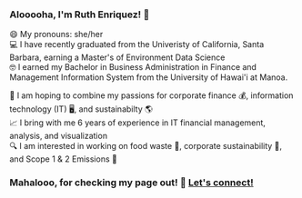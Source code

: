 ### Alooooha, I'm Ruth Enriquez! :call_me_hand:

😄 My pronouns: she/her <br/>
💻 I have recently graduated from the Univeristy of California, Santa Barbara, earning a  Master's of Environment Data Science <br/>
🤓 I earned my Bachelor in Business Administration in Finance and Management Information System from the University of Hawai'i at Manoa. 

💖 I am hoping to combine my passions for corporate finance 💰, information technology (IT) 🖥️, and sustainabilty 🌎 <br/>
📈 I bring with me 6 years of experience in IT financial management, analysis, and visualization <br/>
🔍 I am interested in working on food waste 🍌, corporate sustainability 🏢, and Scope 1 & 2 Emissions 💨


### Mahalooo, for checking my page out! 🌺 [Let's connect!](https://www.linkedin.com/in/ruthe808/)



<!--
**ruthe808/ruthe808** is a ✨ _special_ ✨ repository because its `README.md` (this file) appears on your GitHub profile.

Here are some ideas to get you started:

- 🔭 I’m currently working on ...
- 🌱 I’m currently learning ...
- 👯 I’m looking to collaborate on ...
- 🤔 I’m looking for help with ...
- 💬 Ask me about ...
- 📫 How to reach me: ...
- 😄 Pronouns: ...
- ⚡ Fun fact: ...

background/interest
-->
